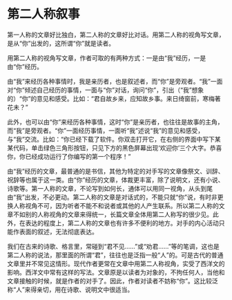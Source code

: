 # 第二人称叙事

第一人称的文章好比独白，第二人称的文章好比对话。用第二人称的视角写文章，是从“你”出发的，这所谓“你”就是读者。

用第二人称的视角写文章，作者可取的有两种方式：一是由“我”经历，一是由“你”经历。

由“我”来经历各种事情时，我是亲历者，也是叙述者，而“你”是旁观者。“我”一面对“你”倾述自己经历的事情，一面与“你”对话，询问“你”，引出（“我”想象的）“你”的意见和感受。比如：“君自故乡来，应知故乡事。来日绮窗前，寒梅著花未？”

此外，也可以由“你”来经历各种事情，这时“你”是亲历者，也往往是故事的主角，而“我”是旁观者。“你”一面经历事情，一面听“我”述说“我”的意见和感受，与“我”交流。比如：“你已经下载了软件。你双击打开它，在右侧的界面中写下某某代码，单击绿色三角形按钮，只见下方的黑色屏幕出现‘欢迎你’三个大字。恭喜你，你已经成功运行了你编写的第一个程序！”

由“我”经历的文章，最普通的是书信，其他为特定的对手写的文章像祭文、训辞、祝辞等也属于这一类。由“你”经历的文章，体裁更丰富，除了说明文，还有小说、诗歌等。第一人称的文章，不论写到如何长，通体可以用同一视角，从头到尾由“我”出发，不必更动。第二人称的文章是对话式的，不能只就“你”说，有时非更换人称视角不可，因为听者不能不和说者或其他的人产生联系。所以第二人称的文章不如别的人称视角的文章来得统一，长篇文章全体用第二人称写的很少见。此外，在表达的程度上，第二人称的文章也有许多不便利的地方。对手的内心活动只能作表面的叙述，无法彻底表达。

我们在古来的诗歌、格言里，常碰到“君不见……”或“劝君……”等的笔调，这也是第二人称的说法，那里面的所谓“君”，往往也是泛指一般“人”的。可是古代的普通文章里并不常见这情形。现代作者更常在文章中用第二人称视角，实受了西洋文的影响。西洋文中常有这样的写法。文章原是以读者为对象的，不拘任何人，当他和文章接触的时候，就是作者的对手了。因此，作者对读者不妨称“你”。这比较泛称“人”来得亲切，用在诗歌、说明文中很适当。